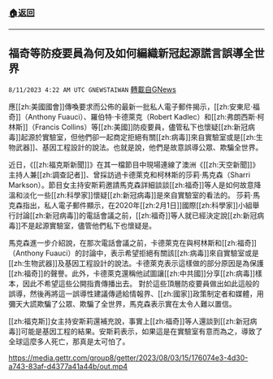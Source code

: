###  [:house:返回](README.md)
---


## 福奇等防疫要員為何及如何編織新冠起源謊言誤導全世界
`8/11/2023 4:22 AM UTC GNEWSTAIWAN` [轉載自GNews](https://gnews.org/articles/1544470)


應[[zh:美國國會]]傳喚要求而公佈的最新一批私人電子郵件揭示，[[zh:安東尼·福奇]]（Anthony Fuauci）、羅伯特·卡德萊克（Robert Kadlec）和[[zh:弗朗西斯·柯林斯]]（Francis Collins）等[[zh:美國]]防疫要員，儘管私下也懷疑[[zh:新冠病毒]]起源於實驗室，但他們卻一起商定拒絕有關[[zh:病毒]]來自實驗室或是[[zh:生物武器]]、基因工程設計的說法。也就是說，他們是故意誤導公眾、欺騙全世界。

近日，《[[zh:福克斯新聞]]》在其一檔節目中現場連線了澳洲《[[zh:天空新聞]]》主持人兼[[zh:調查記者]]、曾採訪過卡德萊克和柯林斯的莎莉·馬克森（Sharri Markson）。節目女主持安斯莉邀請馬克森詳細談談[[zh:福奇]]等人是如何故意降溫和淡化一些[[zh:科學家]]懷疑[[zh:新冠病毒]]是來自實驗室的看法的。
莎莉·馬克森指出，私人電子郵件顯示，在2020年[[zh:2月1日]]國際[[zh:科學家]]小組舉行討論[[zh:新冠病毒]]的電話會議之前，[[zh:福奇]]等人就已經決定說[[zh:新冠病毒]]不是起源實驗室，儘管他們私下也懷疑是。

馬克森進一步介紹說，在那次電話會議之前，卡德萊克在與柯林斯和[[zh:福奇]]（Anthony Fuauci）的討論中，表示希望拒絕有關該[[zh:病毒]]來自實驗室或是[[zh:生物武器]]及基因工程設計的說法。卡德萊克表示這樣做的部分原因是為保護[[zh:福奇]]的聲譽。此外，卡德萊克還稱他試圖讓[[zh:中共國]]分享[[zh:病毒]]樣本，因此不希望這些公開指責傳播出去。
對於這些頂層防疫要員做出如此這般的誤導，然後再將這一誤導性建議傳遞給情報界、[[zh:國家]]政策制定者和媒體，用彌天大謊欺騙了公眾、欺騙了全世界，馬克森表示實在太令人難以置信。

[[zh:福克斯]]女主持安斯莉還補充說，事實上[[zh:福奇]]等人還談到[[zh:新冠病毒]]可能是基因工程的結果。安斯莉表示，如果這是在實驗室有意而為之，導致了全球這麼多人死亡，那真是太可怕了。


https://media.gettr.com/group8/getter/2023/08/03/15/176074e3-4d30-a743-83af-d4377a41a44b/out.mp4



